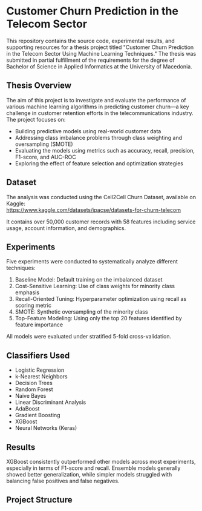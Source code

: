 # Customer Churn Prediction in the Telecom Sector

This repository contains the source code, experimental results, and supporting resources for a thesis project titled "Customer Churn Prediction in the Telecom Sector Using Machine Learning Techniques." The thesis was submitted in partial fulfillment of the requirements for the degree of Bachelor of Science in Applied Informatics at the University of Macedonia.

## Thesis Overview

The aim of this project is to investigate and evaluate the performance of various machine learning algorithms in predicting customer churn—a key challenge in customer retention efforts in the telecommunications industry. The project focuses on:

- Building predictive models using real-world customer data
- Addressing class imbalance problems through class weighting and oversampling (SMOTE)
- Evaluating the models using metrics such as accuracy, recall, precision, F1-score, and AUC-ROC
- Exploring the effect of feature selection and optimization strategies

## Dataset

The analysis was conducted using the Cell2Cell Churn Dataset, available on Kaggle:  
https://www.kaggle.com/datasets/jpacse/datasets-for-churn-telecom

It contains over 50,000 customer records with 58 features including service usage, account information, and demographics.

## Experiments

Five experiments were conducted to systematically analyze different techniques:

1. Baseline Model: Default training on the imbalanced dataset
2. Cost-Sensitive Learning: Use of class weights for minority class emphasis
3. Recall-Oriented Tuning: Hyperparameter optimization using recall as scoring metric
4. SMOTE: Synthetic oversampling of the minority class
5. Top-Feature Modeling: Using only the top 20 features identified by feature importance

All models were evaluated under stratified 5-fold cross-validation.

## Classifiers Used

- Logistic Regression  
- k-Nearest Neighbors  
- Decision Trees  
- Random Forest  
- Naive Bayes  
- Linear Discriminant Analysis  
- AdaBoost  
- Gradient Boosting  
- XGBoost  
- Neural Networks (Keras)

## Results

XGBoost consistently outperformed other models across most experiments, especially in terms of F1-score and recall. Ensemble models generally showed better generalization, while simpler models struggled with balancing false positives and false negatives.

## Project Structure

